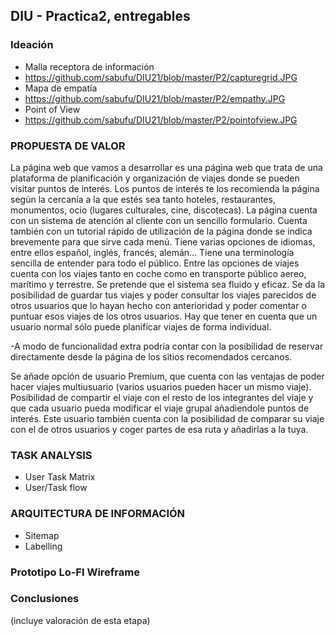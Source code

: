 ## DIU - Practica2, entregables

### Ideación 
* Malla receptora de información 
* https://github.com/sabufu/DIU21/blob/master/P2/capturegrid.JPG
* Mapa de empatía
* https://github.com/sabufu/DIU21/blob/master/P2/empathy.JPG
* Point of View 
* https://github.com/sabufu/DIU21/blob/master/P2/pointofview.JPG


### PROPUESTA DE VALOR

La página web que vamos a desarrollar es una página web que trata de una plataforma de planificación y organización de viajes donde se pueden visitar puntos de interés. Los puntos de interés te los recomienda la página según la cercanía a la que estés sea tanto hoteles, restaurantes, monumentos, ocio (lugares culturales, cine, discotecas). La página cuenta con un sistema de atención al cliente con un sencillo formulario. Cuenta también con un tutorial rápido de utilización de la página donde se indica brevemente para que sirve cada menú. Tiene varias opciones de idiomas, entre ellos español, inglés, francés, alemán... Tiene una terminología sencilla de entender para todo el público. Entre las opciones de viajes cuenta con los viajes tanto en coche como en transporte público aereo, marítimo y terrestre. Se pretende que el sistema sea fluido y eficaz. Se da la posibilidad de guardar tus viajes y poder consultar los viajes parecidos de otros usuarios que lo hayan hecho con anterioridad y poder comentar o puntuar esos viajes de los otros usuarios. Hay que tener en cuenta que un usuario normal sólo puede planificar viajes de forma individual.

-A modo de funcionalidad extra podría contar con la posibilidad de reservar directamente desde la página de los sitios recomendados cercanos.  

Se añade opción de usuario Premium, que cuenta con las ventajas de poder hacer viajes multiusuario (varios usuarios pueden hacer un mismo viaje). Posibilidad de compartir el viaje con el resto de los integrantes del viaje y que cada usuario pueda modificar el viaje grupal añadiendole puntos de interés. Este usuario también cuenta con la posibilidad de comparar su viaje con el de otros usuarios y coger partes de esa ruta y añadirlas a la tuya.

       


### TASK ANALYSIS

* User Task Matrix 
* User/Task flow


### ARQUITECTURA DE INFORMACIÓN

* Sitemap 
* Labelling 


### Prototipo Lo-FI Wireframe 


### Conclusiones  
(incluye valoración de esta etapa)

